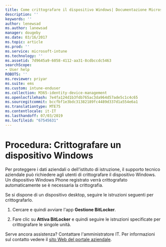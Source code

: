 ```yaml
---
title: Come crittografare il dispositivo Windows| Documentazione Microsoft
description: ''
keywords: ''
author: lenewsad
ms.author: lanewsad
manager: dougeby
ms.date: 03/16/2017
ms.topic: article
ms.prod: ''
ms.service: microsoft-intune
ms.technology: ''
ms.assetid: 7d9645a9-6058-4112-aa31-8cdbccdc5463
searchScope:
- User help
ROBOTS: ''
ms.reviewer: priyar
ms.suite: ems
ms.custom: intune-enduser
ms.collection: M365-identity-device-management
ms.openlocfilehash: 7e4fa124d1b3fdb765ac3da964d57ade5c1c4c65
ms.sourcegitcommit: bccfbf1e3bdc31382189fc4489d337d1a554e6a1
ms.translationtype: MTE75
ms.contentlocale: it-IT
ms.lasthandoff: 07/03/2019
ms.locfileid: "67545631"
---
```

# <a name="how-to-encrypt-your-windows-device"></a>Procedura: Crittografare un dispositivo Windows

Per proteggere i dati aziendali o dell'istituto di istruzione, il supporto tecnico aziendale può richiedere agli utenti di crittografare il dispositivo Windows. Un dispositivo Windows Phone registrato verrà crittografato automaticamente se è necessaria la crittografia.

Se si dispone di un dispositivo desktop, seguire le istruzioni seguenti per crittografarlo.

1. Cercare e quindi avviare l'app **Gestione BitLocker**.

2. Fare clic su **Attiva BitLocker** e quindi seguire le istruzioni specificate per crittografare le singole unità.

Serve ancora assistenza? Contattare l'amministratore IT. Per informazioni sul contatto vedere il [sito Web del portale aziendale](https://go.microsoft.com/fwlink/?linkid=2010980).
